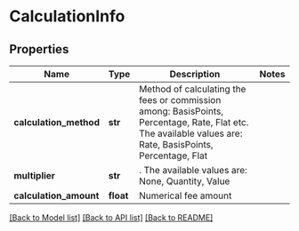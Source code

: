 # CalculationInfo


## Properties
Name | Type | Description | Notes
------------ | ------------- | ------------- | -------------
**calculation_method** | **str** | Method of calculating the fees or commission among: BasisPoints, Percentage, Rate, Flat etc. The available values are: Rate, BasisPoints, Percentage, Flat | 
**multiplier** | **str** | . The available values are: None, Quantity, Value | 
**calculation_amount** | **float** | Numerical fee amount | 

[[Back to Model list]](../README.md#documentation-for-models) [[Back to API list]](../README.md#documentation-for-api-endpoints) [[Back to README]](../README.md)


